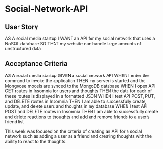# Social-Network-API


User Story
-------------------------------------------------------------------------------------------------------------------
AS A social media startup
I WANT an API for my social network that uses a NoSQL database
SO THAT my website can handle large amounts of unstructured data


Acceptance Criteria
-------------------------------------------------------------------------------------------------------------------
AS A social media startup
GIVEN a social network API
WHEN I enter the command to invoke the application
THEN my server is started and the Mongoose models are synced to the MongoDB database
WHEN I open API GET routes in Insomnia for users and thoughts
THEN the data for each of these routes is displayed in a formatted JSON
WHEN I test API POST, PUT, and DELETE routes in Insomnia
THEN I am able to successfully create, update, and delete users and thoughts in my database
WHEN I test API POST and DELETE routes in Insomnia
THEN I am able to successfully create and delete reactions to thoughts and add and remove friends to a user’s friend list


This week was focused on the criteria of creating an API for a social network such as adding a user as a friend and creating thoughts
with the ability to react to the thoughts.